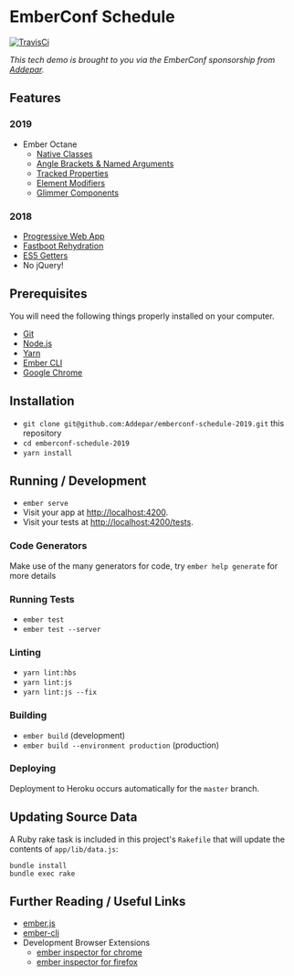# EmberConf Schedule

[![TravisCi](https://travis-ci.org/Addepar/emberconf-schedule-2019.svg?branch=master)](https://travis-ci.org/Addepar/emberconf-schedule-2019)

_This tech demo is brought to you via the EmberConf sponsorship from [Addepar](https://addepar.com/careers/)._

## Features

### 2019

* Ember Octane
  * [Native Classes](https://blog.emberjs.com/2019/02/11/coming-soon-in-ember-octane-part-1.html)
  * [Angle Brackets & Named Arguments](https://blog.emberjs.com/2019/02/19/coming-soon-in-ember-octane-part-2.html)
  * [Tracked Properties](https://blog.emberjs.com/2019/02/26/coming-soon-in-ember-octane-part-3.html)
  * [Element Modifiers](https://blog.emberjs.com/2019/03/06/coming-soon-in-ember-octane-part-4.html)
  * [Glimmer Components](https://www.pzuraq.com/coming-soon-in-ember-octane-part-5-glimmer-components/)

### 2018

* [Progressive Web App](https://madhatted.com/2017/6/16/building-a-progressive-web-app-with-ember)
* [Fastboot Rehydration](https://github.com/glimmerjs/glimmer-vm/commit/316805b9175e01698120b9566ec51c88d075026a)
* [ES5 Getters](https://emberjs.github.io/rfcs/0281-es5-getters.html)
* No jQuery!

## Prerequisites

You will need the following things properly installed on your computer.

* [Git](https://git-scm.com/)
* [Node.js](https://nodejs.org/)
* [Yarn](https://yarnpkg.com/)
* [Ember CLI](https://ember-cli.com/)
* [Google Chrome](https://google.com/chrome/)

## Installation

* `git clone git@github.com:Addepar/emberconf-schedule-2019.git` this repository
* `cd emberconf-schedule-2019`
* `yarn install`

## Running / Development

* `ember serve`
* Visit your app at [http://localhost:4200](http://localhost:4200).
* Visit your tests at [http://localhost:4200/tests](http://localhost:4200/tests).

### Code Generators

Make use of the many generators for code, try `ember help generate` for more details

### Running Tests

* `ember test`
* `ember test --server`

### Linting

* `yarn lint:hbs`
* `yarn lint:js`
* `yarn lint:js --fix`

### Building

* `ember build` (development)
* `ember build --environment production` (production)

### Deploying

Deployment to Heroku occurs automatically for the `master` branch.

## Updating Source Data

A Ruby rake task is included in this project's `Rakefile` that will update the contents of `app/lib/data.js`:

```shell
bundle install
bundle exec rake
```

## Further Reading / Useful Links

* [ember.js](https://emberjs.com/)
* [ember-cli](https://ember-cli.com/)
* Development Browser Extensions
  * [ember inspector for chrome](https://chrome.google.com/webstore/detail/ember-inspector/bmdblncegkenkacieihfhpjfppoconhi)
  * [ember inspector for firefox](https://addons.mozilla.org/en-US/firefox/addon/ember-inspector/)
